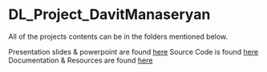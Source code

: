 # DL_Project_DavitManaseryan

All of the projects contents can be in the folders mentioned below.

Presentation slides & powerpoint are found [here](https://github.com/F23-CS131-YUEN-17240/DL_Project_DavitManaseryan/tree/main/presentation)
Source Code is found [here](https://github.com/F23-CS131-YUEN-17240/DL_Project_DavitManaseryan/tree/main/src)
Documentation & Resources are found [here](https://github.com/F23-CS131-YUEN-17240/DL_Project_DavitManaseryan/tree/main/doc)
